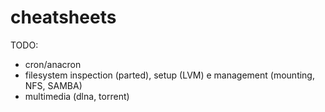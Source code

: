 # cheatsheets

TODO:

- cron/anacron
- filesystem inspection (parted), setup (LVM) e
  management (mounting, NFS, SAMBA) 
- multimedia (dlna, torrent)

